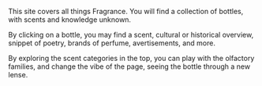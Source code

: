 This site covers all things Fragrance. You will find a collection of bottles, with scents and knowledge unknown. 

By clicking on a bottle, you may find a scent, cultural or historical overview, snippet of poetry, brands of perfume, avertisements, and more. 

By exploring the scent categories in the top, you can play with the olfactory families, and change the vibe of the page, seeing the bottle through a new lense. 
